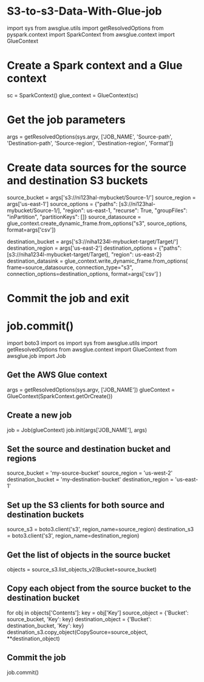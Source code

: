 # S3-to-s3-Data-With-Glue-job

import sys
from awsglue.utils import getResolvedOptions 
from pyspark.context import SparkContext
from awsglue.context import GlueContext

# Create a Spark context and a Glue context
sc = SparkContext()
glue_context = GlueContext(sc)

# Get the job parameters
args = getResolvedOptions(sys.argv, ['JOB_NAME', 'Source-path', 'Destination-path', 'Source-region', 'Destination-region', 'Format'])

# Create data sources for the source and destination S3 buckets
source_bucket = args['s3://ni123hal-mybucket/Source-1/']
source_region = args['us-east-1']
source_options = {"paths": [s3://ni123hal-mybucket/Source-1/], "region": us-east-1, "recurse": True, "groupFiles": "inPartition", "partitionKeys": []}
source_datasource = glue_context.create_dynamic_frame.from_options("s3", source_options, format=args['csv'])

destination_bucket = args['s3://niha1234l-mybucket-target/Target/']
destination_region = args['us-east-2']
destination_options = {"paths": [s3://niha1234l-mybucket-target/Target], "region": us-east-2}
destination_datasink = glue_context.write_dynamic_frame.from_options(
    frame=source_datasource, 
    connection_type="s3",
    connection_options=destination_options, 
    format=args['csv']
)

# Commit the job and exit
job.commit()
===========================================
import boto3
import os
import sys
from awsglue.utils import getResolvedOptions
from awsglue.context import GlueContext
from awsglue.job import Job

## Get the AWS Glue context
args = getResolvedOptions(sys.argv, ['JOB_NAME'])
glueContext = GlueContext(SparkContext.getOrCreate())

## Create a new job
job = Job(glueContext)
job.init(args['JOB_NAME'], args)

## Set the source and destination bucket and regions
source_bucket = 'my-source-bucket'
source_region = 'us-west-2'
destination_bucket = 'my-destination-bucket'
destination_region = 'us-east-1'

## Set up the S3 clients for both source and destination buckets
source_s3 = boto3.client('s3', region_name=source_region)
destination_s3 = boto3.client('s3', region_name=destination_region)

## Get the list of objects in the source bucket
objects = source_s3.list_objects_v2(Bucket=source_bucket)

## Copy each object from the source bucket to the destination bucket
for obj in objects['Contents']:
    key = obj['Key']
    source_object = {'Bucket': source_bucket, 'Key': key}
    destination_object = {'Bucket': destination_bucket, 'Key': key}
    destination_s3.copy_object(CopySource=source_object, **destination_object)

## Commit the job
job.commit()
